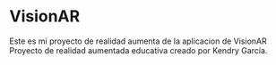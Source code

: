 # VisionAR
Este es mi proyecto de realidad aumenta de la aplicacion de VisionAR Proyecto de realidad aumentada educativa creado por Kendry García.
